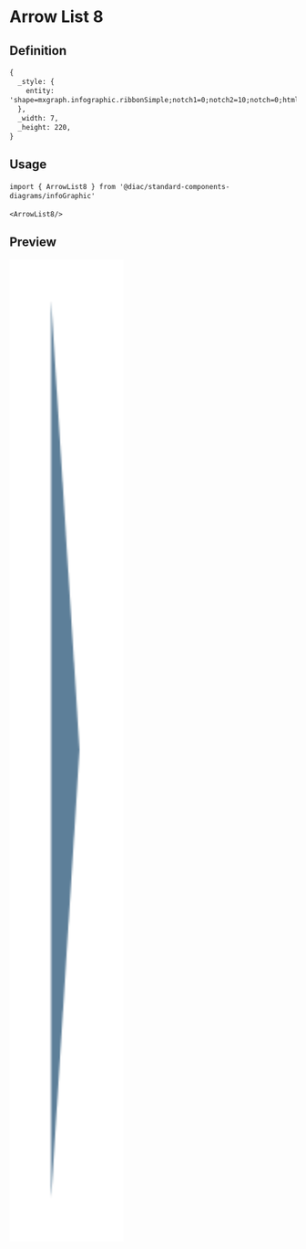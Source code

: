 # Arrow List 8

## Definition

```
{
  _style: { 
    entity: 'shape=mxgraph.infographic.ribbonSimple;notch1=0;notch2=10;notch=0;html=1;whiteSpace=wrap;fillColor=#5D7F99;strokeColor=none;shadow=0;fontSize=17;fontColor=#FFFFFF;align=left;spacingLeft=10;fontStyle=1;',
  },
  _width: 7,
  _height: 220,
}
```

## Usage

```
import { ArrowList8 } from '@diac/standard-components-diagrams/infoGraphic'

<ArrowList8/>
```

## Preview

<img src="./arrow-list-8.png" width="200"/>
